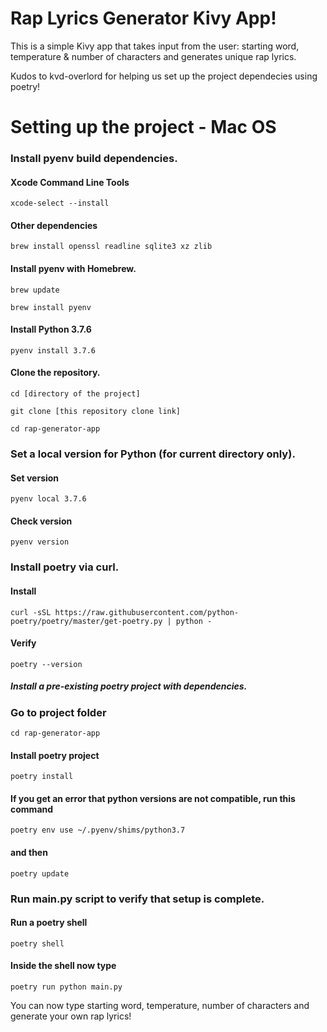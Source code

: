 # Rap Lyrics Generator Kivy App!

This is a simple Kivy app that takes input from the user: starting word, temperature & number of characters and generates unique rap lyrics.

Kudos to kvd-overlord for helping us set up the project dependecies using poetry!

# Setting up the project - Mac OS

### Install pyenv build dependencies.

#### Xcode Command Line Tools
```xcode-select --install```

#### Other dependencies

```brew install openssl readline sqlite3 xz zlib```

#### Install pyenv with Homebrew.

```brew update ```

```brew install pyenv```

#### Install Python 3.7.6

```pyenv install 3.7.6```

#### Clone the repository.

```cd [directory of the project]```

```git clone [this repository clone link]```

```cd rap-generator-app```

### Set a local version for Python (for current directory only).

#### Set version
```pyenv local 3.7.6```

#### Check version
```pyenv version```

### Install poetry via curl.

#### Install
```curl -sSL https://raw.githubusercontent.com/python-poetry/poetry/master/get-poetry.py | python -```

#### Verify
```poetry --version```


##### Install a pre-existing poetry project with dependencies.

### Go to project folder
```cd rap-generator-app```

#### Install poetry project
```poetry install```

#### If you get an error that python versions are not compatible, run this command

```poetry env use ~/.pyenv/shims/python3.7```

#### and then

```poetry update```

### Run main.py script to verify that setup is complete.

#### Run a poetry shell
```poetry shell```

#### Inside the shell now type
```poetry run python main.py```

You can now type starting word, temperature, number of characters and generate your own rap lyrics!

